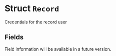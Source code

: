 # Struct `Record`

Credentials for the record user

## Fields

Field information will be available in a future version.

